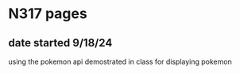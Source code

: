 # N317 pages

## date started 9/18/24

using the pokemon api demostrated in class for displaying pokemon

